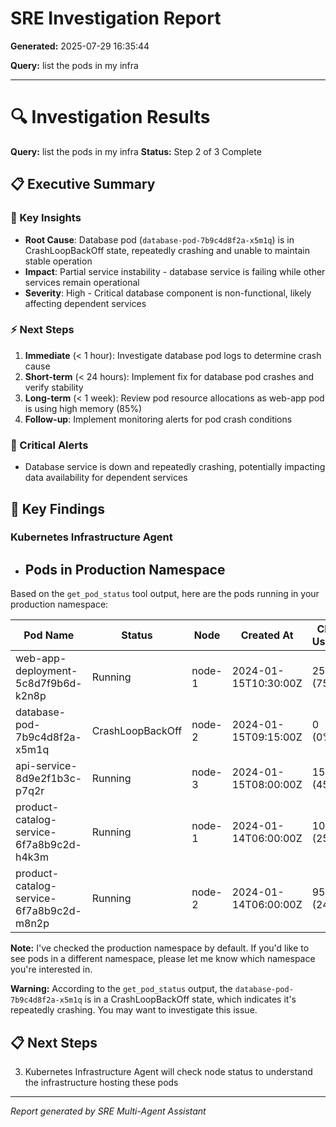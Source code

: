 # SRE Investigation Report

**Generated:** 2025-07-29 16:35:44

**Query:** list the pods in my infra

---

# 🔍 Investigation Results

**Query:** list the pods in my infra
**Status:** Step 2 of 3 Complete

## 📋 Executive Summary

### 🎯 Key Insights
- **Root Cause**: Database pod (`database-pod-7b9c4d8f2a-x5m1q`) is in CrashLoopBackOff state, repeatedly crashing and unable to maintain stable operation
- **Impact**: Partial service instability - database service is failing while other services remain operational
- **Severity**: High - Critical database component is non-functional, likely affecting dependent services

### ⚡ Next Steps
1. **Immediate** (< 1 hour): Investigate database pod logs to determine crash cause
2. **Short-term** (< 24 hours): Implement fix for database pod crashes and verify stability
3. **Long-term** (< 1 week): Review pod resource allocations as web-app pod is using high memory (85%)
4. **Follow-up**: Implement monitoring alerts for pod crash conditions

### 🚨 Critical Alerts
- Database service is down and repeatedly crashing, potentially impacting data availability for dependent services

## 🎯 Key Findings

### Kubernetes Infrastructure Agent
- ## Pods in Production Namespace

Based on the `get_pod_status` tool output, here are the pods running in your production namespace:

| Pod Name | Status | Node | Created At | CPU Usage | Memory Usage |
|----------|--------|------|------------|-----------|--------------|
| web-app-deployment-5c8d7f9b6d-k2n8p | Running | node-1 | 2024-01-15T10:30:00Z | 250m (75%) | 512Mi (85%) |
| database-pod-7b9c4d8f2a-x5m1q | CrashLoopBackOff | node-2 | 2024-01-15T09:15:00Z | 0 (0%) | 0 (0%) |
| api-service-8d9e2f1b3c-p7q2r | Running | node-3 | 2024-01-15T08:00:00Z | 150m (45%) | 256Mi (60%) |
| product-catalog-service-6f7a8b9c2d-h4k3m | Running | node-1 | 2024-01-14T06:00:00Z | 100m (25%) | 256Mi (40%) |
| product-catalog-service-6f7a8b9c2d-m8n2p | Running | node-2 | 2024-01-14T06:00:00Z | 95m (24%) | 248Mi (39%) |

**Note:** I've checked the production namespace by default. If you'd like to see pods in a different namespace, please let me know which namespace you're interested in.

**Warning:** According to the `get_pod_status` output, the `database-pod-7b9c4d8f2a-x5m1q` is in a CrashLoopBackOff state, which indicates it's repeatedly crashing. You may want to investigate this issue.

## 📋 Next Steps

3. Kubernetes Infrastructure Agent will check node status to understand the infrastructure hosting these pods


---
*Report generated by SRE Multi-Agent Assistant*
